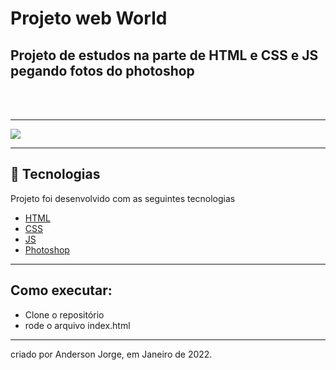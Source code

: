# Projeto web World
## Projeto de estudos na parte de HTML e CSS e JS pegando fotos do photoshop

<br>
<br>

---
<img src="#" />

---
## 🌟 Tecnologias 

Projeto foi desenvolvido com as seguintes tecnologias

- [HTML](https://www.w3schools.com/html/html5_intro.asp)
- [CSS](https://www.w3schools.com/css/css_intro.asp)
- [JS](https://www.w3schools.com/js/js_intro.asp)
- [Photoshop](https://www.adobe.com/pt-br/photoshop.html)

---
## Como executar:

- Clone o repositório
- rode o arquivo index.html 

---


criado por Anderson Jorge,  em Janeiro de 2022.